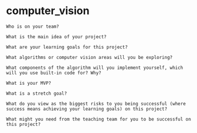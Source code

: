 # computer_vision



    Who is on your team?

    What is the main idea of your project?

    What are your learning goals for this project?

    What algorithms or computer vision areas will you be exploring?

    What components of the algorithm will you implement yourself, which will you use built-in code for? Why?

    What is your MVP?

    What is a stretch goal?

    What do you view as the biggest risks to you being successful (where success means achieving your learning goals) on this project?

    What might you need from the teaching team for you to be successful on this project?
